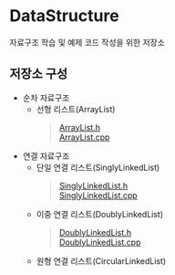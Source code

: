 # DataStructure
자료구조 학습 및 예제 코드 작성을 위한 저장소

## 저장소 구성
* 순차 자료구조
  * 선형 리스트(ArrayList)
    > [ArrayList.h](https://github.com/NadanKim/DataStructure/blob/master/ArrayList/ArrayList.h)  
    > [ArrayList.cpp](https://github.com/NadanKim/DataStructure/blob/master/ArrayList/ArrayList.cpp)  
* 연결 자료구조
  * 단일 연결 리스트(SinglyLinkedList)
      > [SinglyLinkedList.h](https://github.com/NadanKim/DataStructure/blob/master/LinkedList/SinglyLinkedList.h)  
      > [SinglyLinkedList.cpp](https://github.com/NadanKim/DataStructure/blob/master/LinkedList/SinglyLinkedList.cpp)  
  * 이중 연결 리스트(DoublyLinkedList)
      > [DoublyLinkedList.h](https://github.com/NadanKim/DataStructure/blob/master/LinkedList/DoublyLinkedList.h)   
      > [DoublyLinkedList.cpp](https://github.com/NadanKim/DataStructure/blob/master/LinkedList/DoublyLinkedList.cpp)   
  * 원형 연결 리스트(CircularLinkedList)
